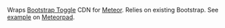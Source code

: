 Wraps [Bootstrap Toggle](http://www.bootstraptoggle.com/) CDN for [Meteor](http://www.meteor.com/).
Relies on existing Bootstrap. See [example](http://meteorpad.com/pad/prWcDdvbWz4sgEAtM/jiku:bootstrap-toggle%20with%20twbs:bootstrap) on [Meteorpad](http://meteorpad.com/).
